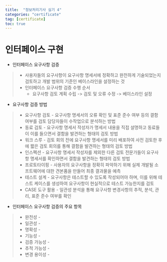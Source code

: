 ```yaml
---
title:  "정보처리기사 실기 4"
categories: "certificate"
tag: [certificate]
toc: true
---
```


# 인터페이스 구현

- 인터페이스 요구사항 검증
> - 사용자들의 요구사항이 요구사항 명세서에 정확하고 완전하게 기술되었는지 검토하고 개발 범위의 기준인 베이스라인을 설정하는 것
> - 인터페이스 요구사항 검증 수행 순서
>   - 요구사항 검토 계획 수립 -> 검토 및 오류 수정 -> 베이스라인 설정

- 요구사항 검증 방법
> - 요구사항 검토 - 요구사항 명세서의 오류 확인 및 표준 준수 여부 등의 결함 여부를 검토 담당자들이 수작업으로 분석하는 방법
> - 동료 검토 - 요구사항 명세서 작성자가 명세서 내용을 직접 설명하고 동료들이 이를 들으면서 결함을 발견하는 형태의 검토 방법
> - 워크 스루 - 검토 회의 전에 요구사항 명세서를 미리 배포하여 사전 검토한 후에 짧은 검토 회의를 통해 결함을 발견하는 형태의 검토 방법
> - 인스펙션 - 요구사항 명세서 작성자를 제외한 다른 검토 전문가들이 요구사항 명세서를 확인하면서 결함을 발견하는 형태의 검토 방법
> - 프로토타이핑 - 사용자의 요구사항을 정확히 파악하기 위해 실제 개발될 소프트웨어에 대한 견본품을 만들어 최종 결과물을 예측
> - 테스트 설계 - 요구사항은 테스트할 수 있도록 작성되어야 하며, 이를 위해 테스트 케이스를 생성하여 요구사항이 현실적으로 테스트 가능한지를 검토
> - CASE 도구 활용 - 일관성 분석을 통해 요구사항 변경사항의 추적, 분석, 관리, 표준 준수 여부를 확인

- 인터페이스 요구사항 검증의 주요 항목
> - 완전성 - 
> - 일관성 - 
> - 명확성 - 
> - 기능성 - 
> - 검증 가능성 - 
> - 추적 가능성 - 
> - 변경 용이성 - 
